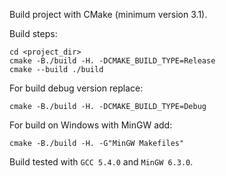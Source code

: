 Build project with CMake (minimum version 3.1).

Build steps:
```
cd <project_dir>
cmake -B./build -H. -DCMAKE_BUILD_TYPE=Release
cmake --build ./build
```

For build debug version replace:
```
cmake -B./build -H. -DCMAKE_BUILD_TYPE=Debug
```

For build on Windows with MinGW add:
```
cmake -B./build -H. -G"MinGW Makefiles"
```

Build tested with `GCC 5.4.0` and `MinGW 6.3.0`.
